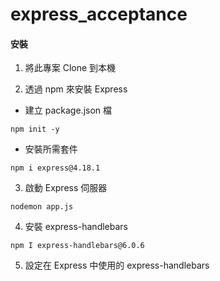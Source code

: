 # express_acceptance

#### 安裝

1. 將此專案 Clone 到本機

2. 透過 npm 來安裝 Express

- 建立 package.json 檔

```
npm init -y
```

- 安裝所需套件

```
npm i express@4.18.1
```

3. 啟動 Express 伺服器

```
nodemon app.js
```

4. 安裝 express-handlebars

```
npm I express-handlebars@6.0.6
```

5. 設定在 Express 中使用的 express-handlebars
